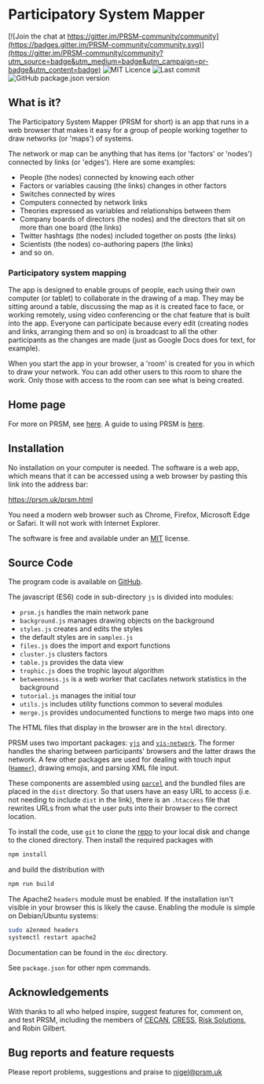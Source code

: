 <!-- markdownlint-disable-file MD026 MD033-->
# Participatory System Mapper

[![Join the chat at https://gitter.im/PRSM-community/community](https://badges.gitter.im/PRSM-community/community.svg)](https://gitter.im/PRSM-community/community?utm_source=badge&utm_medium=badge&utm_campaign=pr-badge&utm_content=badge)
![MIT Licence](https://img.shields.io/github/license/micrology/prsm)
![Last commit](https://img.shields.io/github/last-commit/micrology/prsm)
![GitHub package.json version](https://img.shields.io/github/package-json/v/micrology/prsm)

## What is it?

The Participatory System Mapper (PRSM for short) is an app that runs in a web browser that makes it easy for a group of people working together to draw networks (or 'maps') of systems.  

The network or map can be anything that has items (or 'factors' or 'nodes') connected by links (or 'edges').  Here are some examples:

* People (the nodes) connected by knowing each other
* Factors or variables causing (the links) changes in other factors
* Switches connected by wires
* Computers connected by network links
* Theories expressed as variables and relationships between them
* Company boards of directors (the nodes) and the directors that sit on more than one board (the links)
* Twitter hashtags (the nodes) included together on posts (the links)
* Scientists (the nodes) co-authoring papers (the links)
* and so on.

### Participatory system mapping

The app is designed to enable groups of people, each using their own computer (or tablet) to collaborate in the drawing of a map.  They may be sitting around a table, discussing the map as it is created face to face, or working remotely, using video conferencing or the chat feature that is built into the app.  Everyone can participate because every edit (creating nodes and links, arranging them and so on) is broadcast to all the other participants as the changes are made (just as Google Docs does for text, for example).  

When you start the app in your browser, a 'room' is created for you in which to draw your network.  You can add other users to this room to share the work.  Only those with access to the room can see what is being created.

## Home page

For more on PRSM, see [here](https://prsm.uk).  A guide to using PRSM is [here](https://prsm.uk/help.html).

## Installation

No installation on your computer is needed.  The software is a web app, which means that it can be accessed using a web browser by pasting this link into the address bar:

<https://prsm.uk/prsm.html>

You need a modern web browser such as Chrome, Firefox, Microsoft Edge or Safari.  It will not work with Internet Explorer.

The software is free and available under an [MIT](https://choosealicense.com/licenses/mit/) license.

## Source Code

The program code is available on [GitHub](https://github.com/micrology/prsm).

The javascript (ES6) code in sub-directory ```js``` is divided into modules: 

* `prsm.js` handles the main network pane
* `background.js` manages drawing objects on the background
* `styles.js` creates and edits the styles
* the default styles are in `samples.js`
* `files.js` does the import and export functions
* `cluster.js` clusters factors
* `table.js` provides the data view
* `trophic.js` does the trophic layout algorithm
* `betweenness.js` is a web worker that cacilates network statistics in the background
* `tutorial.js` manages the initial tour
* `utils.js` includes utility functions common to several modules
* `merge.js` provides undocumented functions to merge two maps into one

The HTML files that display in the browser are in the ```html``` directory.

PRSM uses two important packages: [```yjs```](https://github.com/yjs/yjs) and [```vis-network```](https://visjs.org/).  The former handles the sharing between participants' browsers and the latter draws the network. A few other packages are used for dealing with touch input ([```Hammer```](https://hammerjs.github.io/)), drawing emojis, and parsing XML file input.  

These components are assembled using [```parcel```](https://parceljs.org/) and the bundled files are placed in the ```dist``` directory.  So that users have an easy URL to access (i.e. not needing to include ```dist``` in the link), there is an ```.htaccess``` file that rewrites URLs from what the user puts into their browser to the correct location.

To install the code, use ```git``` to clone the [repo](https://github.com/micrology/prsm) to your local disk and change to the cloned directory.  Then install the required packages with

```bash
npm install
```

and build the distribution with

```bash
npm run build
```

The Apache2 `headers` module must be enabled. If the installation isn't visible in your browser this is likely the cause.
Enabling the module is simple on Debian/Ubuntu systems:

```bash
sudo a2enmod headers
systemctl restart apache2
```

Documentation can be found in the ```doc``` directory.

See ```package.json``` for other npm commands.

## Acknowledgements

With thanks to all who helped inspire, suggest features for, comment on, and test PRSM, including the members of [CECAN](https://www.cecan.ac.uk/), [CRESS](https://cress.soc.surrey.ac.uk/), [Risk Solutions](https://www.risksol.co.uk/), and Robin Gilbert.

## Bug reports and feature requests

Please report problems, suggestions and praise to [nigel@prsm.uk](mailto:nigel@prsm.uk)
